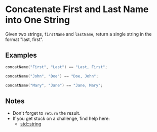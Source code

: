# Concatenate First and Last Name into One String

Given two strings, `firstName` and `lastName`, return a single string in the format "last, first".

## Examples

```C++
concatName("First", "Last") == "Last, First";

concatName("John", "Doe") == "Doe, John";

concatName("Mary", "Jane") == "Jane, Mary";
```

## Notes

* Don't forget to `return` the result.
* If you get stuck on a challenge, find help here:
	* [std::string](https://www.cprogramming.com/tutorial/string.html)
